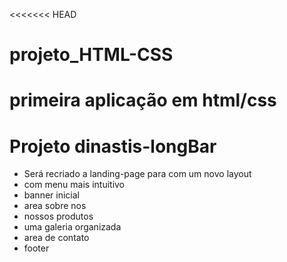 <<<<<<< HEAD
# projeto_HTML-CSS
primeira aplicação em html/css
=======
# Projeto dinastis-longBar

* Será recriado a landing-page para com um novo layout
* com menu mais intuitivo
* banner inicial
* area sobre nos
* nossos produtos
* uma galeria organizada 
* area de contato 
* footer
